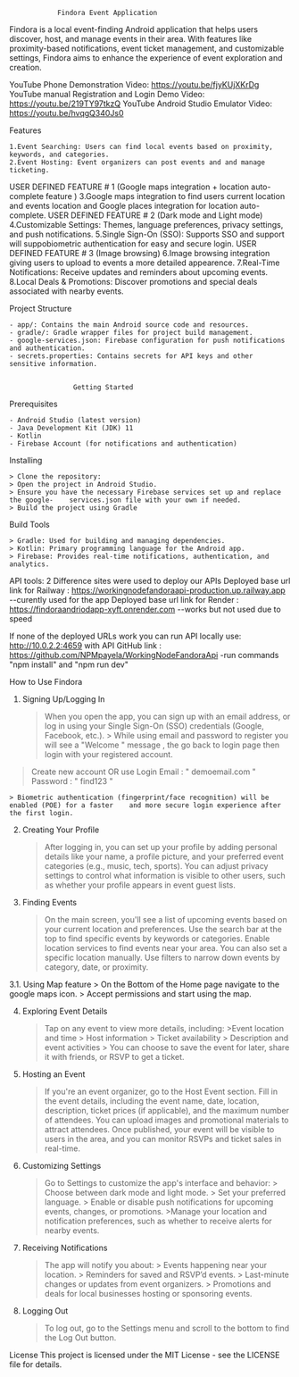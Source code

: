 				Findora Event Application 

Findora is a local event-finding Android application that helps users discover, host, and manage events in their area. With features like proximity-based notifications, event ticket management, and customizable settings, Findora aims to enhance the experience of event exploration and creation. 

YouTube Phone Demonstration Video: https://youtu.be/fjyKUjXKrDg
YouTube manual Registration and Login Demo Video: https://youtu.be/219TY97tkzQ 
YouTube Android Studio Emulator Video: https://youtu.be/hvqgQ340Js0

Features

	1.Event Searching: Users can find local events based on proximity, keywords, and categories.
	2.Event Hosting: Event organizers can post events and and manage ticketing.
 USER DEFINED FEATURE # 1 (Google maps integration + location auto-complete feature )
	3.Google maps integration to find users current location and events location and Google places integration for location auto-complete.
 USER DEFINED FEATURE # 2 (Dark mode and Light mode)
	4.Customizable Settings: Themes, language preferences, privacy settings, and push notifications.
	5.Single Sign-On (SSO): Supports SSO and support will suppobiometric authentication for easy and secure login.
 USER DEFINED FEATURE # 3 (Image browsing)
        6.Image browsing integration giving users to upload to events a more detailed appearence.
        7.Real-Time Notifications: Receive updates and reminders about upcoming events.
        8.Local Deals & Promotions: Discover promotions and special deals associated with nearby events.

Project Structure

	- app/: Contains the main Android source code and resources.
	- gradle/: Gradle wrapper files for project build management.
	- google-services.json: Firebase configuration for push notifications and authentication.
	- secrets.properties: Contains secrets for API keys and other sensitive information.

					
					Getting Started 

Prerequisites

	- Android Studio (latest version)
	- Java Development Kit (JDK) 11
	- Kotlin
	- Firebase Account (for notifications and authentication) 

Installing

	> Clone the repository:
	> Open the project in Android Studio.
	> Ensure you have the necessary Firebase services set up and replace the google-	services.json file with your own if needed.
	> Build the project using Gradle

Build Tools

	> Gradle: Used for building and managing dependencies.
	> Kotlin: Primary programming language for the Android app.
	> Firebase: Provides real-time notifications, authentication, and analytics.

 API tools:
2 Difference sites were used to deploy our APIs
Deployed base url link for Railway : https://workingnodefandoraapi-production.up.railway.app  --curently used for the app
Deployed base url link for Render : https://findoraandriodapp-xyft.onrender.com   --works but not used due to speed

If none of the deployed URLs work you can run API locally use: http://10.0.2.2:4659 
with API GitHub link : https://github.com/NPMpayela/WorkingNodeFandoraApi   -run commands "npm install"  and  "npm run dev"

How to Use Findora

1. Signing Up/Logging In
	> When you open the app, you can sign up with an email address, or log in using your Single Sign-On (SSO) credentials (Google, Facebook, etc.).
        > While using email and password to register you will see a "Welcome <email>" message , the go back to login page then login with your registered account.

 > Create new account OR use Login  Email : " demoemail.com "
                                     Password : " find123 "

	> Biometric authentication (fingerprint/face recognition) will be enabled (POE) for a faster 	and more secure login experience after the first login.

2. Creating Your Profile
	> After logging in, you can set up your profile by adding personal details like your 	name, a profile picture, and your preferred event categories (e.g., music, tech, 	sports).
	> You can adjust privacy settings to control what information is visible to other users, 	such as whether your profile appears in event guest lists. 

3. Finding Events
	> On the main screen, you'll see a list of upcoming events based on your current 	location and preferences.
	> Use the search bar at the top to find specific events by keywords or categories.
	> Enable location services to find events near your area. You can also set a specific 	location manually.
	> Use filters to narrow down events by category, date, or proximity.
 
 3.1. Using Map feature
      > On the Bottom of the Home page navigate to the google maps icon.
      > Accept permissions and start using the map.
      
4. Exploring Event Details

	> Tap on any event to view more details, including:
		>Event location and time
		> Host information
		> Ticket availability
		> Description and event activities
		> You can choose to save the event for later, share it with friends, or RSVP to get a ticket.

5. Hosting an Event
	> If you're an event organizer, go to the Host Event section.
	> Fill in the event details, including the event name, date, location, description, ticket prices (if applicable), and the maximum number of attendees.
	> You can upload images and promotional materials to attract attendees.
	> Once published, your event will be visible to users in the area, and you can monitor 	RSVPs and ticket sales in real-time. 

6. Customizing Settings
	> Go to Settings to customize the app's interface and behavior:
		> Choose between dark mode and light mode.
		> Set your preferred language.
		> Enable or disable push notifications for upcoming events, changes, or promotions.
		>Manage your location and notification preferences, such as whether to receive alerts for nearby events.
 
7. Receiving Notifications
	> The app will notify you about:
		> Events happening near your location.
		> Reminders for saved and RSVP’d events.
		> Last-minute changes or updates from event organizers.
		> Promotions and deals for local businesses hosting or sponsoring events.

8. Logging Out
	> To log out, go to the Settings menu and scroll to the bottom to find the Log Out button.


License
This project is licensed under the MIT License - see the LICENSE file for details.

